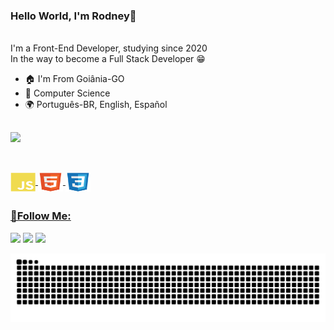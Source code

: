 ### Hello World, I'm Rodney👋
<br>I'm a Front-End Developer, studying since 2020<br>
In the way to become a Full Stack Developer 😁

- 🏠 I'm From Goiânia-GO
- 🌱 Computer Science
- 🌍 Português-BR, English, Español 

##
<div>
  <a href="https://github.com/RodneyRoque">
  <img height="180em" src="https://github-readme-stats.vercel.app/api/top-langs/?username=RodneyRoque&layout=compact&langs_count=7&theme=tokyonight"/>
</div>

##
<div style="display: inline_block"><br>
  <img align="center" alt="Rod-Js" height="30" width="40" src="https://raw.githubusercontent.com/devicons/devicon/master/icons/javascript/javascript-plain.svg">
  <img align="center" alt="Rod-HTML" height="30" width="40" src="https://raw.githubusercontent.com/devicons/devicon/master/icons/html5/html5-original.svg">
  <img align="center" alt="Rod-CSS" height="30" width="40" src="https://raw.githubusercontent.com/devicons/devicon/master/icons/css3/css3-original.svg">
</div>
  
##
### 🚀Follow Me:
<div>
   <a href="https://instagram.com/" target="_blank"><img src="https://img.shields.io/badge/-Instagram-%23E4405F?style=for-the-badge&logo=instagram&logoColor=white"      target="_blank"></a> 
   <a href="https://www.linkedin.com/in/" target="_blank"><img src="https://img.shields.io/badge/-LinkedIn-%230077B5?style=for-the-badge&logo=linkedin&logoColor=white" target="_blank"></a> 
   <a href="https://steamcommunity.com/id/R4DI0SO/" target="_blank"><img src="https://img.shields.io/badge/Steam-000000?style=for-the-badge&logo=steam&logoColor=white" target="_blank"><a/>
     
  ![Snake animation](https://github.com/RodneyRoque/RodneyRoque/blob/output/github-contribution-grid-snake.svg)
</div>
